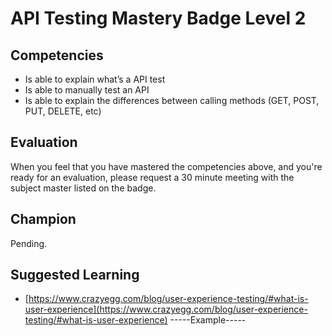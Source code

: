# API Testing Mastery Badge Level 2

## Competencies

- Is able to explain what’s a API test
- Is able to manually test an API
- Is able to explain the differences between calling methods (GET, POST, PUT, DELETE, etc)

## Evaluation
When you feel that you have mastered the competencies above, and you're ready for an evaluation, please request a 30 minute meeting with the subject master listed on the badge.

## Champion
Pending.

## Suggested Learning

 - [https://www.crazyegg.com/blog/user-experience-testing/#what-is-user-experience](https://www.crazyegg.com/blog/user-experience-testing/#what-is-user-experience)
 -----Example-----